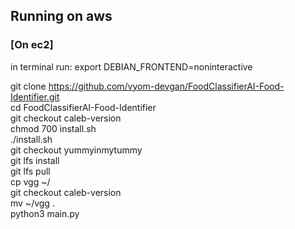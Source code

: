 ## Running on aws

### [On ec2]

in terminal run: export DEBIAN_FRONTEND=noninteractive


git clone https://github.com/vyom-devgan/FoodClassifierAI-Food-Identifier.git  
cd FoodClassifierAI-Food-Identifier  
git checkout caleb-version  
chmod 700 install.sh  
./install.sh  
git checkout yummyinmytummy  
git lfs install  
git lfs pull  
cp vgg ~/  
git checkout caleb-version  
mv ~/vgg .  
python3 main.py  
